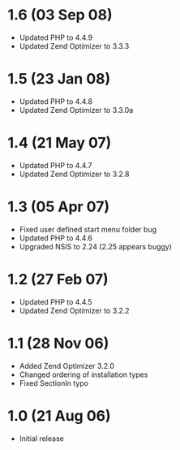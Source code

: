 # 1.6 (03 Sep 08)

  * Updated PHP to 4.4.9
  * Updated Zend Optimizer to 3.3.3

# 1.5 (23 Jan 08)

  * Updated PHP to 4.4.8
  * Updated Zend Optimizer to 3.3.0a

# 1.4 (21 May 07)

  * Updated PHP to 4.4.7
  * Updated Zend Optimizer to 3.2.8

# 1.3 (05 Apr 07)

  * Fixed user defined start menu folder bug
  * Updated PHP to 4.4.6
  * Upgraded NSIS to 2.24 (2.25 appears buggy)

# 1.2 (27 Feb 07)

  * Updated PHP to 4.4.5
  * Updated Zend Optimizer to 3.2.2

# 1.1 (28 Nov 06)

  * Added Zend Optimizer 3.2.0
  * Changed ordering of installation types
  * Fixed SectionIn typo

# 1.0 (21 Aug 06)

  * Initial release
